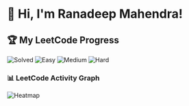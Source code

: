 # 👋 Hi, I'm Ranadeep Mahendra!

## 🏆 My LeetCode Progress

![Solved](https://img.shields.io/badge/Solved-73/3632-blue?cache=1753926192) ![Easy](https://img.shields.io/badge/Easy-41/886-brightgreen?cache=1753926192) ![Medium](https://img.shields.io/badge/Medium-31/1889-orange?cache=1753926192) ![Hard](https://img.shields.io/badge/Hard-1/857-red?cache=1753926192) 

### 📊 LeetCode Activity Graph

![Heatmap](https://leetcard.jacoblin.cool/ranadeep_mahendra2426?theme=dark&font=Karma&ext=heatmap&cache=1753926192)
